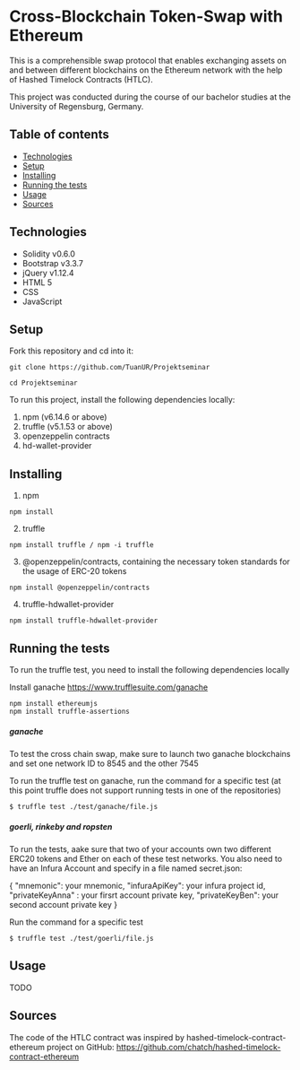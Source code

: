 # Cross-Blockchain Token-Swap with Ethereum
This is a comprehensible swap protocol that enables exchanging assets on and between different blockchains on the Ethereum network with the help of Hashed Timelock Contracts (HTLC).

This project was conducted during the course of our bachelor studies at the University of Regensburg, Germany.

## Table of contents
* [Technologies](#technologies)
* [Setup](#setup)
* [Installing](#installing)
* [Running the tests](#running-the-tests)
* [Usage](#usage)
* [Sources](#sources)

## Technologies 
-	Solidity v0.6.0 
-	Bootstrap v3.3.7
-	jQuery v1.12.4
-	HTML 5
-	CSS
-	JavaScript

## Setup
Fork this repository and cd into it:
```
git clone https://github.com/TuanUR/Projektseminar

cd Projektseminar
```
To run this project, install the following dependencies locally:
1.	npm (v6.14.6 or above)
2.	truffle (v5.1.53 or above)
3.	openzeppelin contracts
4.	hd-wallet-provider

## Installing
1.	npm 
```
npm install
```
2. truffle 
```
npm install truffle / npm -i truffle 
```
3.  @openzeppelin/contracts, containing the necessary token standards for the usage of ERC-20 tokens
```
npm install @openzeppelin/contracts
```
4. truffle-hdwallet-provider
```
npm install truffle-hdwallet-provider
```

## Running the tests
To run the truffle test, you need to install the following dependencies locally

Install ganache https://www.trufflesuite.com/ganache
```
npm install ethereumjs 
npm install truffle-assertions
```

##### ganache 

To test the cross chain swap, make sure to launch two ganache blockchains and set one network ID to 8545 and the other 7545

To run the truffle test on ganache, run the command for a specific test (at this point truffle does not support running tests in one of the repositories)
```
$ truffle test ./test/ganache/file.js
```

##### goerli, rinkeby and ropsten
To run the tests, aake sure that two of your accounts own two different ERC20 tokens and Ether on each of these test networks. You also need to have an Infura Account and specify in a file named secret.json:

{
    "mnemonic": your mnemonic,
    "infuraApiKey": your infura project id,
    "privateKeyAnna" : your firsrt account private key,
    "privateKeyBen": your second account private key
}

Run the command for a specific test
```
$ truffle test ./test/goerli/file.js
```

## Usage 
TODO

## Sources 
The code of the HTLC contract was inspired by hashed-timelock-contract-ethereum project on GitHub:
https://github.com/chatch/hashed-timelock-contract-ethereum
